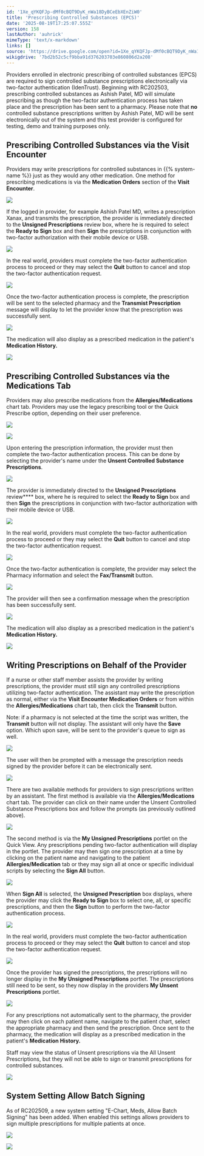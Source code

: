 ```yaml
---
id: '1Xe_qYKQFJp-dMf0cBQT9DyK_nWa18DyBCeEbXEnZiW0'
title: 'Prescribing Controlled Substances (EPCS)'
date: '2025-08-19T17:25:07.555Z'
version: 158
lastAuthor: 'auhrick'
mimeType: 'text/x-markdown'
links: []
source: 'https://drive.google.com/open?id=1Xe_qYKQFJp-dMf0cBQT9DyK_nWa18DyBCeEbXEnZiW0'
wikigdrive: '7bd2b52c5cf9bba91d376203703e860806d2a208'
---
```

Providers enrolled in electronic prescribing of controlled substances (EPCS) are required to sign controlled substance prescriptions electronically via two-factor authentication (IdenTrust). Beginning with RC202503, prescribing controlled substances as Ashish Patel, MD will simulate prescribing as though the two-factor authentication process has taken place and the prescription has been sent to a pharmacy. Please note that **no** controlled substance prescriptions written by Ashish Patel, MD will be sent electronically out of the system and this test provider is configured for testing, demo and training purposes only.

## Prescribing Controlled Substances via the Visit Encounter

Providers may write prescriptions for controlled substances in {{% system-name %}} just as they would any other medication. One method for prescribing medications is via the **Medication Orders** section of the **Visit Encounter**.

![](../prescribing-controlled-substances-epcs.assets/301b1b8634e41c9289678d8f601192f6.png)

If the logged in provider, for example Ashish Patel MD, writes a prescription Xanax, and transmits the prescription, the provider is immediately directed to the **Unsigned Prescriptions** review box, where he is required to select the **Ready to Sign** box and then **Sign** the prescriptions in conjunction with two-factor authorization with their mobile device or USB.

![](../prescribing-controlled-substances-epcs.assets/899077eb6663488f7aa489fe8aea8380.png)

In the real world, providers must complete the two-factor authentication process to proceed or they may select the **Quit** button to cancel and stop the two-factor authentication request.

![](../prescribing-controlled-substances-epcs.assets/8862aa512524d65043bd23fc090312b6.png)

Once the two-factor authentication process is complete, the prescription will be sent to the selected pharmacy and the **Transmist Prescription** message will display to let the provider know that the prescription was successfully sent.

![](../prescribing-controlled-substances-epcs.assets/2bb03d40153d06016b5155b44476dedd.png)

The medication will also display as a prescribed medication in the patient's **Medication History.**

![](../prescribing-controlled-substances-epcs.assets/6f1dbd435447eb18f8a531764af20f78.png)

## Prescribing Controlled Substances via the Medications Tab

Providers may also prescribe medications from the **Allergies/Medications** chart tab. Providers may use the legacy prescribing tool or the Quick Prescribe option, depending on their user preference.

![](../prescribing-controlled-substances-epcs.assets/3255dbc86cbf523b4e0f75ada5e00b77.png)

![](../prescribing-controlled-substances-epcs.assets/fc7d5ae51cbc7c50f267ee7c81b4c130.png)

Upon entering the prescription information, the provider must then complete the two-factor authentication process. This can be done by selecting the provider's name under the **Unsent Controlled Substance Prescriptions**.

![](../prescribing-controlled-substances-epcs.assets/c1964bc26a92923f46cb048de06707d2.png)

The provider is immediately directed to the **Unsigned Prescriptions** review**** box, where he is required to select the **Ready to Sign** box and then **Sign** the prescriptions in conjunction with two-factor authorization with their mobile device or USB.

![](../prescribing-controlled-substances-epcs.assets/2c574baba22ca5f349761bf3c5e4f99e.png)

In the real world, providers must complete the two-factor authentication process to proceed or they may select the **Quit** button to cancel and stop the two-factor authentication request.

![](../prescribing-controlled-substances-epcs.assets/1e1d3952717395d069eb62ea4c832e54.png)

Once the two-factor authentication is complete, the provider may select the Pharmacy information and select the **Fax/Transmit** button.

![](../prescribing-controlled-substances-epcs.assets/03761ae91ee85c07d494fe5a4b56637b.png)

The provider will then see a confirmation message when the prescription has been successfully sent.

![](../prescribing-controlled-substances-epcs.assets/0e536e62437d31cbe986ed34c8ae8cbe.png)

The medication will also display as a prescribed medication in the patient's **Medication History.**

![](../prescribing-controlled-substances-epcs.assets/7fa30cb6f37e601fda5643dbf1d16073.png)

## Writing Prescriptions on Behalf of the Provider

If a nurse or other staff member assists the provider by writing prescriptions, the provider must still sign any controlled prescriptions utilizing two-factor authentication. The assistant may write the prescription as normal, either via the **Visit Encounter Medication Orders** or from within the **Allergies/Medications** chart tab, then click the **Transmit** button.

Note: if a pharmacy is not selected at the time the script was written, the **Transmit** button will not display. The assistant will only have the **Save** option. Which upon save, will be sent to the provider's queue to sign as well.

![](../prescribing-controlled-substances-epcs.assets/5a738c5ef86243473d4ce217a2e9fb7b.png)

The user will then be prompted with a message the prescription needs signed by the provider before it can be electronically sent.

![](../prescribing-controlled-substances-epcs.assets/36bf94fc3059fbc4c9ec6e722283e35e.png)

There are two available methods for providers to sign prescriptions written by an assistant. The first method is available via the **Allergies/Medications** chart tab. The provider can click on their name under the Unsent Controlled Substance Prescriptions box and follow the prompts (as previously outlined above).

![](../prescribing-controlled-substances-epcs.assets/0a0097d112328fdd5adc32d9f243ce97.png)

The second method is via the **My Unsigned Prescriptions** portlet on the Quick View. Any prescriptions pending two-factor authentication will display in the portlet. The provider may then sign one prescription at a time by clicking on the patient name and navigating to the patient **Allergies/Medication** tab or they may sign all at once or specific individual scripts by selecting the **Sign All** button.

![](../prescribing-controlled-substances-epcs.assets/ac481e91e3e14cff824f65517d0b64e5.png)

When **Sign All** is selected, the **Unsigned Prescription** box displays, where the provider may click the **Ready to Sign** box to select one, all, or specific prescriptions, and then the **Sign** button to perform the two-factor authentication process.

![](../prescribing-controlled-substances-epcs.assets/c2b86d86aacbf52293ca6618946aecda.png)

In the real world, providers must complete the two-factor authentication process to proceed or they may select the **Quit** button to cancel and stop the two-factor authentication request.

![](../prescribing-controlled-substances-epcs.assets/fab6f2e448e43ca164f67d34d250ed71.png)

Once the provider has signed the prescriptions, the prescriptions will no longer display in the **My Unsigned Prescriptions** portlet. The prescriptions still need to be sent, so they now display in the providers **My Unsent Prescriptions** portlet.

![](../prescribing-controlled-substances-epcs.assets/82e24321f017dbe40e6efb44d788f06f.png)

For any prescriptions not automatically sent to the pharmacy, the provider may then click on each patient name, navigate to the patient chart, select the appropriate pharmacy and then send the prescription. Once sent to the pharmacy, the medication will display as a prescribed medication in the patient's **Medication History.**

Staff may view the status of Unsent prescriptions via the All Unsent Prescriptions, but they will not be able to sign or transmit prescriptions for controlled substances.

![](../prescribing-controlled-substances-epcs.assets/82e24321f017dbe40e6efb44d788f06f.png)

## System Setting Allow Batch Signing

As of RC202509, a new system setting "E-Chart, Meds, Allow Batch Signing" has been added. When enabled this settings allows providers to sign multiple prescriptions for multiple patients at once.

![](../prescribing-controlled-substances-epcs.assets/2f3da29ddb33ef2fe5c6f9086345ab42.png)

![](../prescribing-controlled-substances-epcs.assets/6486755a4d2540c0faa4882456e3b3a5.png)

